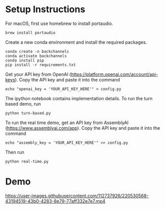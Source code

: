 # Setup Instructions

For macOS, first use homebrew to install portaudio.
```
brew install portaudio
```

Create a new conda environment and install the required packages.
```
conda create -n backchannels
conda activate backchannels
conda install pip
pip install -r requirements.txt
```

Get your API key from OpenAI (https://platform.openai.com/account/api-keys).
Copy the API key and paste it into the command
```
echo "openai_key = 'YOUR_API_KEY_HERE'" > config.py
```

The ipython notebook contains implementation details.
To run the turn based demo, run
```
python turn-based.py
```

To run the real time demo, get an API key from AssemblyAI (https://www.assemblyai.com/app).
Copy the API key and paste it into the command
```
echo "assembly_key = 'YOUR_API_KEY_HERE'" >> config.py
```
Then run
```
python real-time.py
```


# Demo

https://user-images.githubusercontent.com/112737926/220530568-43194519-43b0-4283-8e79-77aff332e7e7.mp4

